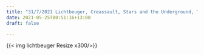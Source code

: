 ```yaml
---
title: "31/7/2021 Lichtbeuger, Creassault, Stars and the Underground, Thirsty Dog, Auckland"
date: 2021-05-25T00:51:16+13:00
draft: false

---
```


{{< img lichtbeuger Resize x300/>}} 




